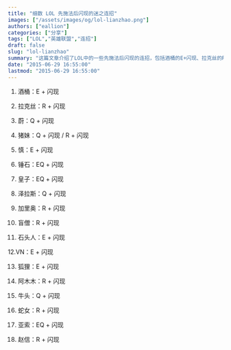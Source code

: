 ```yaml
---
title: "细数 LOL 先施法后闪现的迷之连招"
images: ["/assets/images/og/lol-lianzhao.png"]
authors: ["eallion"]
categories: ["分享"]
tags: ["LOL","英雄联盟","连招"]
draft: false
slug: "lol-lianzhao"
summary: "这篇文章介绍了LOL中的一些先施法后闪现的连招，包括酒桶的E+闪现、拉克丝的R+闪现、蔚的Q+闪现、猪妹的Q+闪现/R+闪现等等。还有其他英雄如慎、锤石、皇子、泽拉斯等的连招也被提及。"
date: "2015-06-29 16:55:00"
lastmod: "2015-06-29 16:55:00"
---
```


01. 酒桶：E + 闪现

02. 拉克丝：R + 闪现

03. 蔚：Q + 闪现

04. 猪妹：Q + 闪现 / R + 闪现

05. 慎：E + 闪现

06. 锤石：EQ + 闪现

07. 皇子：EQ + 闪现

08. 泽拉斯：Q + 闪现

09. 加里奥：R + 闪现

10. 盲僧：R + 闪现

11. 石头人：E + 闪现

12.VN：E + 闪现

13. 狐狸：E + 闪现

14. 阿木木：R + 闪现

15. 牛头：Q + 闪现

16. 蛇女：R + 闪现

17. 亚索：EQ + 闪现

18. 赵信：R + 闪现
